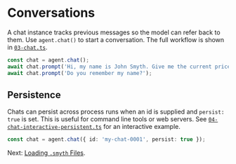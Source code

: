 # Conversations

A chat instance tracks previous messages so the model can refer back to them. Use `agent.chat()` to start a conversation. The full workflow is shown in [`03-chat.ts`](../../examples/01-agent-code-skill/03-chat.ts).

```typescript
const chat = agent.chat();
await chat.prompt('Hi, my name is John Smyth. Give me the current price of Bitcoin?');
await chat.prompt('Do you remember my name?');
```

## Persistence

Chats can persist across process runs when an id is supplied and `persist: true` is set. This is useful for command line tools or web servers. See [`04-chat-interactive-persistent.ts`](../../examples/01-agent-code-skill/04-chat-interactive-persistent.ts) for an interactive example.

```typescript
const chat = agent.chat({ id: 'my-chat-0001', persist: true });
```

Next: [Loading `.smyth` Files](05-smyth-files.md).
